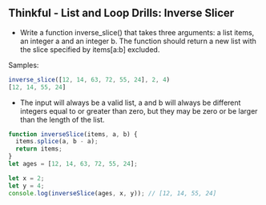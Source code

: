## Thinkful - List and Loop Drills: Inverse Slicer 

- Write a function inverse_slice() that takes three arguments: a list items, an integer a and an integer b. The function should return a new list with the slice specified by items[a:b] excluded.

Samples:
```js
inverse_slice([12, 14, 63, 72, 55, 24], 2, 4) 
[12, 14, 55, 24]
```

- The input will always be a valid list, a and b will always be different integers equal to or greater than zero, but they may be zero or be larger than the length of the list.

```js
function inverseSlice(items, a, b) {
  items.splice(a, b - a);
  return items;
}
let ages = [12, 14, 63, 72, 55, 24];

let x = 2;
let y = 4;
console.log(inverseSlice(ages, x, y)); // [12, 14, 55, 24]
```